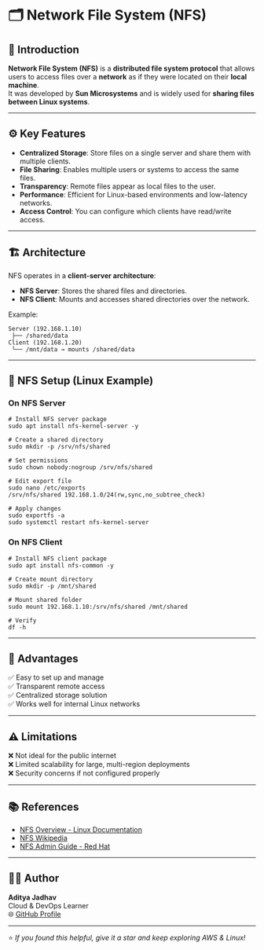 # 🗂️ Network File System (NFS)

## 🧠 Introduction

**Network File System (NFS)** is a **distributed file system protocol** that allows users to access files over a **network** as if they were located on their **local machine**.  
It was developed by **Sun Microsystems** and is widely used for **sharing files between Linux systems**.

---

## ⚙️ Key Features

- **Centralized Storage**: Store files on a single server and share them with multiple clients.
- **File Sharing**: Enables multiple users or systems to access the same files.
- **Transparency**: Remote files appear as local files to the user.
- **Performance**: Efficient for Linux-based environments and low-latency networks.
- **Access Control**: You can configure which clients have read/write access.

---

## 🏗️ Architecture

NFS operates in a **client-server architecture**:
- **NFS Server**: Stores the shared files and directories.
- **NFS Client**: Mounts and accesses shared directories over the network.

Example:
```
Server (192.168.1.10)
 ├── /shared/data
Client (192.168.1.20)
 └── /mnt/data → mounts /shared/data
```

---

## 🔧 NFS Setup (Linux Example)

### **On NFS Server**
```
# Install NFS server package
sudo apt install nfs-kernel-server -y

# Create a shared directory
sudo mkdir -p /srv/nfs/shared

# Set permissions
sudo chown nobody:nogroup /srv/nfs/shared

# Edit export file
sudo nano /etc/exports
/srv/nfs/shared 192.168.1.0/24(rw,sync,no_subtree_check)

# Apply changes
sudo exportfs -a
sudo systemctl restart nfs-kernel-server
```

### **On NFS Client**
```
# Install NFS client package
sudo apt install nfs-common -y

# Create mount directory
sudo mkdir -p /mnt/shared

# Mount shared folder
sudo mount 192.168.1.10:/srv/nfs/shared /mnt/shared

# Verify
df -h
```

---

## 🧩 Advantages

✅ Easy to set up and manage  
✅ Transparent remote access  
✅ Centralized storage solution  
✅ Works well for internal Linux networks  

---

## ⚠️ Limitations

❌ Not ideal for the public internet  
❌ Limited scalability for large, multi-region deployments  
❌ Security concerns if not configured properly  

---

## 📚 References

- [NFS Overview - Linux Documentation](https://help.ubuntu.com/community/SettingUpNFSHowTo)  
- [NFS Wikipedia](https://en.wikipedia.org/wiki/Network_File_System)  
- [NFS Admin Guide - Red Hat](https://access.redhat.com/documentation/en-us/red_hat_enterprise_linux/9/html/managing_file_systems/assembly_nfs-server_configuring-and-managing-network-file-systems)

---

## 👨‍💻 Author

**Aditya Jadhav**  
Cloud & DevOps Learner  
🌐 [GitHub Profile](https://github.com/AdiJadhav1608)

---

⭐ *If you found this helpful, give it a star and keep exploring AWS & Linux!*
